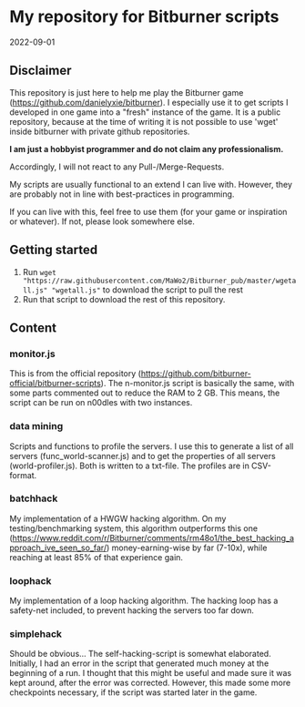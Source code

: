 # My repository for Bitburner scripts
2022-09-01

## Disclaimer
This repository is just here to help me play the Bitburner game (https://github.com/danielyxie/bitburner). I especially use it to get scripts I developed in one game into a "fresh" instance of the game. It is a public repository, because at the time of writing it is not possible to use 'wget' inside bitburner with private github repositories.

**I am just a hobbyist programmer and do not claim any professionalism.**

Accordingly, I will not react to any Pull-/Merge-Requests.

My scripts are usually functional to an extend I can live with. However, they are probably not in line with best-practices in programming.

If you can live with this, feel free to use them (for your game or inspiration or whatever). If not, please look somewhere else.

## Getting started
1) Run `wget "https://raw.githubusercontent.com/MaWo2/Bitburner_pub/master/wgetall.js" "wgetall.js"` to download the script to pull the rest
2) Run that script to download the rest of this repository.

## Content
### monitor.js
This is from the official repository (https://github.com/bitburner-official/bitburner-scripts).
The n-monitor.js script is basically the same, with some parts commented out to reduce the RAM to 2 GB. This means, the script can be run on n00dles with two instances.

### data mining
Scripts and functions to profile the servers. I use this to generate a list of all servers (func_world-scanner.js) and to get the properties of all servers (world-profiler.js). Both is written to a txt-file. The profiles are in CSV-format.

### batchhack
My implementation of a HWGW hacking algorithm.
On my testing/benchmarking system, this algorithm outperforms this one (https://www.reddit.com/r/Bitburner/comments/rm48o1/the_best_hacking_approach_ive_seen_so_far/) money-earning-wise by far (7-10x), while reaching at least 85% of that experience gain.

### loophack
My implementation of a loop hacking algorithm.
The hacking loop has a safety-net included, to prevent hacking the servers too far down.

### simplehack
Should be obvious...
The self-hacking-script is somewhat elaborated. Initially, I had an error in the script that generated much money at the beginning of a run. I thought that this might be useful and made sure it was kept around, after the error was corrected. However, this made some more checkpoints necessary, if the script was started later in the game.
